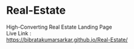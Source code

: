 # Real-Estate
High-Converting Real Estate Landing Page
<br>
Live Link :
<br>
https://bibratakumarsarkar.github.io/Real-Estate/
